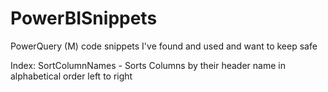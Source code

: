 # PowerBISnippets
PowerQuery (M) code snippets I've found and used and want to keep safe 

Index:
SortColumnNames - Sorts Columns by their header name in alphabetical order left to right  
